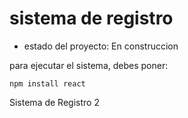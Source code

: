 <h1> sistema de registro</h1>

- estado del proyecto: En construccion

para ejecutar el sistema, debes poner:

```npm install react```

Sistema de Registro 2
